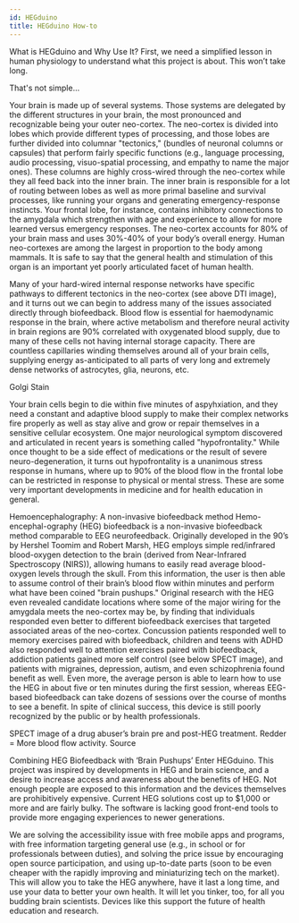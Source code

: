 ```yaml
---
id: HEGduino
title: HEGduino How-to
---
```



What is HEGduino and Why Use It?
First, we need a simplified lesson in human physiology to understand what this project is about. This won’t take long.


That's not simple...

Your brain is made up of several systems. Those systems are delegated by the different structures in your brain, the most pronounced and recognizable being your outer neo-cortex. The neo-cortex is divided into lobes which provide different types of processing, and those lobes are further divided into columnar "tectonics," (bundles of neuronal columns or capsules) that perform fairly specific functions (e.g., language processing, audio processing, visuo-spatial processing, and empathy to name the major ones). These columns are highly cross-wired through the neo-cortex while they all feed back into the inner brain. The inner brain is responsible for a lot of routing between lobes as well as more primal baseline and survival processes, like running your organs and generating emergency-response instincts. Your frontal lobe, for instance, contains inhibitory connections to the amygdala which strengthen with age and experience to allow for more learned versus emergency responses. The neo-cortex accounts for 80% of your brain mass and uses 30%-40% of your body’s overall energy. Human neo-cortexes are among the largest in proportion to the body among mammals. It is safe to say that the general health and stimulation of this organ is an important yet poorly articulated facet of human health.

Many of your hard-wired internal response networks have specific pathways to different tectonics in the neo-cortex (see above DTI image), and it turns out we can begin to address many of the issues associated directly through biofeedback. Blood flow is essential for haemodynamic response in the brain, where active metabolism and therefore neural activity in brain regions are 90% correlated with oxygenated blood supply, due to many of these cells not having internal storage capacity. There are countless capillaries winding themselves around all of your brain cells, supplying energy as-anticipated to all parts of very long and extremely dense networks of astrocytes, glia, neurons, etc.

Golgi Stain

Your brain cells begin to die within five minutes of aspyhxiation, and they need a constant and adaptive blood supply to make their complex networks fire properly as well as stay alive and grow or repair themselves in a sensitive cellular ecosystem. One major neurological symptom discovered and articulated in recent years is something called "hypofrontality." While once thought to be a side effect of medications or the result of severe neuro-degeneration, it turns out hypofrontality is a unanimous stress response in humans, where up to 90% of the blood flow in the frontal lobe can be restricted in response to physical or mental stress. These are some very important developments in medicine and for health education in general.


Hemoencephalography: A non-invasive biofeedback method
Hemo-encephal-ography (HEG) biofeedback is a non-invasive biofeedback method comparable to EEG neurofeedback. Originally developed in the 90’s by Hershel Toomim and Robert Marsh, HEG employs simple red/infrared blood-oxygen detection to the brain (derived from Near-Infrared Spectroscopy (NIRS)), allowing humans to easily read average blood-oxygen levels through the skull. From this information, the user is then able to assume control of their brain’s blood flow within minutes and perform what have been coined "brain pushups." Original research with the HEG even revealed candidate locations where some of the major wiring for the amygdala meets the neo-cortex may be, by finding that individuals responded even better to different biofeedback exercises that targeted associated areas of the neo-cortex. Concussion patients responded well to memory exercises paired with biofeedback, children and teens with ADHD also responded well to attention exercises paired with biofeedback, addiction patients gained more self control (see below SPECT image), and patients with migraines, depression, autism, and even schizophrenia found benefit as well. Even more, the average person is able to learn how to use the HEG in about five or ten minutes during the first session, whereas EEG-based biofeedback can take dozens of sessions over the course of months to see a benefit. In spite of clinical success, this device is still poorly recognized by the public or by health professionals.


SPECT image of a drug abuser’s brain pre and post-HEG treatment. Redder = More blood flow activity. Source

Combining HEG Biofeedback with ‘Brain Pushups’
Enter HEGduino. This project was inspired by developments in HEG and brain science, and a desire to increase access and awareness about the benefits of HEG. Not enough people are exposed to this information and the devices themselves are prohibitively expensive. Current HEG solutions cost up to $1,000 or more and are fairly bulky. The software is lacking good front-end tools to provide more engaging experiences to newer generations.

We are solving the accessibility issue with free mobile apps and programs, with free information targeting general use (e.g., in school or for professionals between duties), and solving the price issue by encouraging open source participation, and using up-to-date parts (soon to be even cheaper with the rapidly improving and miniaturizing tech on the market). This will allow you to take the HEG anywhere, have it last a long time, and use your data to better your own health. It will let you tinker, too, for all you budding brain scientists. Devices like this support the future of health education and research.
